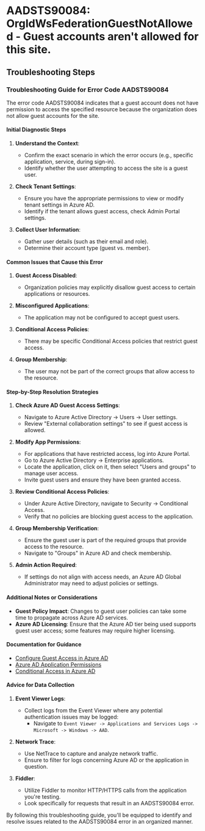 # AADSTS90084: OrgIdWsFederationGuestNotAllowed - Guest accounts aren't allowed for this site.


## Troubleshooting Steps
### Troubleshooting Guide for Error Code AADSTS90084

The error code AADSTS90084 indicates that a guest account does not have permission to access the specified resource because the organization does not allow guest accounts for the site.

#### Initial Diagnostic Steps

1. **Understand the Context**:
   - Confirm the exact scenario in which the error occurs (e.g., specific application, service, during sign-in).
   - Identify whether the user attempting to access the site is a guest user.

2. **Check Tenant Settings**:
   - Ensure you have the appropriate permissions to view or modify tenant settings in Azure AD.
   - Identify if the tenant allows guest access, check Admin Portal settings.

3. **Collect User Information**:
   - Gather user details (such as their email and role).
   - Determine their account type (guest vs. member).

#### Common Issues that Cause this Error

1. **Guest Access Disabled**:
   - Organization policies may explicitly disallow guest access to certain applications or resources.

2. **Misconfigured Applications**:
   - The application may not be configured to accept guest users.

3. **Conditional Access Policies**:
   - There may be specific Conditional Access policies that restrict guest access.

4. **Group Membership**:
   - The user may not be part of the correct groups that allow access to the resource.

#### Step-by-Step Resolution Strategies

1. **Check Azure AD Guest Access Settings**:
   - Navigate to Azure Active Directory -> Users -> User settings.
   - Review "External collaboration settings" to see if guest access is allowed.

2. **Modify App Permissions**:
   - For applications that have restricted access, log into Azure Portal.
   - Go to Azure Active Directory -> Enterprise applications.
   - Locate the application, click on it, then select "Users and groups" to manage user access.
   - Invite guest users and ensure they have been granted access.

3. **Review Conditional Access Policies**:
   - Under Azure Active Directory, navigate to Security -> Conditional Access.
   - Verify that no policies are blocking guest access to the application.

4. **Group Membership Verification**:
   - Ensure the guest user is part of the required groups that provide access to the resource.
   - Navigate to "Groups" in Azure AD and check membership.

5. **Admin Action Required**:
   - If settings do not align with access needs, an Azure AD Global Administrator may need to adjust policies or settings.

#### Additional Notes or Considerations

- **Guest Policy Impact**: Changes to guest user policies can take some time to propagate across Azure AD services.
- **Azure AD Licensing**: Ensure that the Azure AD tier being used supports guest user access; some features may require higher licensing.

#### Documentation for Guidance

- [Configure Guest Access in Azure AD](https://docs.microsoft.com/en-us/azure/active-directory/external-identities/what-is-guest-access)
- [Azure AD Application Permissions](https://docs.microsoft.com/en-us/azure/active-directory/develop/v2-app-permissions)
- [Conditional Access in Azure AD](https://docs.microsoft.com/en-us/azure/active-directory/conditional-access/overview)

#### Advice for Data Collection

1. **Event Viewer Logs**:
   - Collect logs from the Event Viewer where any potential authentication issues may be logged:
     - Navigate to `Event Viewer -> Applications and Services Logs -> Microsoft -> Windows -> AAD`.

2. **Network Trace**:
   - Use NetTrace to capture and analyze network traffic.
   - Ensure to filter for logs concerning Azure AD or the application in question.

3. **Fiddler**:
   - Utilize Fiddler to monitor HTTP/HTTPS calls from the application you're testing.
   - Look specifically for requests that result in an AADSTS90084 error.

By following this troubleshooting guide, you'll be equipped to identify and resolve issues related to the AADSTS90084 error in an organized manner.